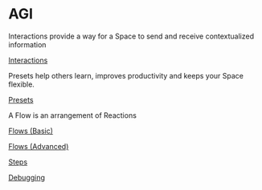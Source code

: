 # AGI

Interactions provide a way for a Space to send and receive contextualized information

[Interactions](Shared/Interactions.md)

Presets help others learn, improves productivity and keeps your Space flexible.

[Presets](Shared/Presets.md)

A Flow is an arrangement of Reactions

[Flows (Basic)](Shared/Flows/Flows%20(Basic).md)

[Flows (Advanced)](Shared/Flows/Flows%20(Advanced).md)

[Steps](Shared/Steps.md)

[Debugging](AGI/Debugging.md)
